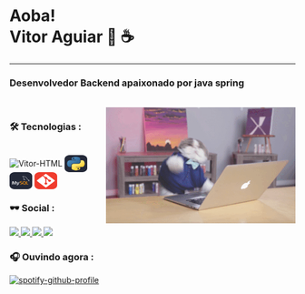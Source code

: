 


<h1>Aoba!
  <br>Vitor Aguiar 🎈 ☕ </h1>


<hr>


<h3>


Desenvolvedor Backend apaixonado por java spring
<br>


</h3>


  <br>
  <img src="https://github.com/Hirynnn/Hirynnn/blob/main/gatolouco.gif"  align="right"</img>




### 🛠 Tecnologias :
<div style="display: inline_block"><br>

  <img align="center" alt="Vitor-HTML" height="30" width="40" src="https://raw.githubusercontent.com/jmnote/z-icons/master/svg/java.svg">

  <img align="center" alt="Vitor-CSS" height="30" width="40" src="https://github.com/tandpfun/skill-icons/blob/main/icons/Python-Dark.svg">
  <img align="center" alt="Vitor-Python" height="30" width="40" src="https://github.com/tandpfun/skill-icons/blob/main/icons/MySQL-Dark.svg">
  <img align="center" alt="Vitor-git" height="30" width="40" src="https://github.com/tandpfun/skill-icons/blob/main/icons/Git.svg" />

   

  </div>

  ### 🕶 Social :
<div> 
 
<a href="https://instagram.com/Hirynnn" target="_blank">
  <img src="https://img.shields.io/badge/-Instagram-%23E4405F?style=for-the-badge&logo=instagram&logoColor=white">
</a>

<a href="https://twitter.com/hirynnn" target="_blank">
  <img src="https://img.shields.io/badge/Twitter-1DA1F2?style=for-the-badge&logo=twitter&logoColor=white">
</a>

<a href="mailto:aguiarv05@gmail.com" target="_blank">
  <img src="https://img.shields.io/badge/-Gmail-%23333?style=for-the-badge&logo=gmail&logoColor=white">
</a>

<a href="https://www.linkedin.com/in/hirynnn/" target="_blank">
  <img src="https://img.shields.io/badge/-LinkedIn-%230077B5?style=for-the-badge&logo=linkedin&logoColor=white">
</a>



  
</div>

### 🎧 Ouvindo agora :
<picture>[![spotify-github-profile](https://spotify-github-profile.vercel.app/api/view?uid=22o43bf2ltlk2spkrrfvbft3q&cover_image=true&theme=default&show_offline=false&background_color=121212&interchange=false&bar_color_cover=false&bar_color=b14e4e)](https://github.com/kittinan/spotify-github-profile) </picture>



